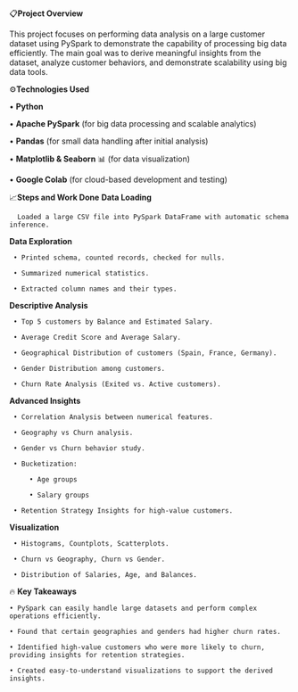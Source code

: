 📋**Project Overview**

This project focuses on performing data analysis on a large customer dataset using PySpark to demonstrate the capability of processing big data efficiently.
The main goal was to derive meaningful insights from the dataset, analyze customer behaviors, and demonstrate scalability using big data tools.

⚙️**Technologies Used**

  • **Python** 
  
  • **Apache PySpark**  (for big data processing and scalable analytics)
  
  • **Pandas** (for small data handling after initial analysis)
  
  • **Matplotlib & Seaborn** 📊 (for data visualization)
  
  • **Google Colab** (for cloud-based development and testing)

📈**Steps and Work Done**
   **Data Loading**
  
      Loaded a large CSV file into PySpark DataFrame with automatic schema inference.

   **Data Exploration**
  
     • Printed schema, counted records, checked for nulls.
    
     • Summarized numerical statistics.
    
     • Extracted column names and their types.
    
   **Descriptive Analysis**
  
     • Top 5 customers by Balance and Estimated Salary.
    
     • Average Credit Score and Average Salary.
    
     • Geographical Distribution of customers (Spain, France, Germany).
    
     • Gender Distribution among customers.
    
     • Churn Rate Analysis (Exited vs. Active customers).

   **Advanced Insights**
  
     • Correlation Analysis between numerical features.
    
     • Geography vs Churn analysis.
    
     • Gender vs Churn behavior study.
  
     • Bucketization:
  
         • Age groups
        
         • Salary groups
    
     • Retention Strategy Insights for high-value customers.

   **Visualization**
  
     • Histograms, Countplots, Scatterplots.
    
     • Churn vs Geography, Churn vs Gender.
    
     • Distribution of Salaries, Age, and Balances.

🔥 **Key Takeaways**

    • PySpark can easily handle large datasets and perform complex operations efficiently.
    
    • Found that certain geographies and genders had higher churn rates.
    
    • Identified high-value customers who were more likely to churn, providing insights for retention strategies.
    
    • Created easy-to-understand visualizations to support the derived insights.
